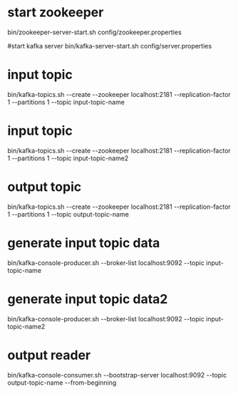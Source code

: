 # start zookeeper
bin/zookeeper-server-start.sh config/zookeeper.properties

#start kafka server
bin/kafka-server-start.sh config/server.properties

# input topic
bin/kafka-topics.sh --create --zookeeper localhost:2181 --replication-factor 1 --partitions 1 --topic input-topic-name


# input topic
bin/kafka-topics.sh --create --zookeeper localhost:2181 --replication-factor 1 --partitions 1 --topic input-topic-name2

# output topic
bin/kafka-topics.sh --create --zookeeper localhost:2181 --replication-factor 1 --partitions 1 --topic output-topic-name


# generate input topic data
bin/kafka-console-producer.sh --broker-list localhost:9092 --topic input-topic-name


# generate input topic data2
bin/kafka-console-producer.sh --broker-list localhost:9092 --topic input-topic-name2

# output reader
bin/kafka-console-consumer.sh --bootstrap-server localhost:9092 --topic output-topic-name --from-beginning